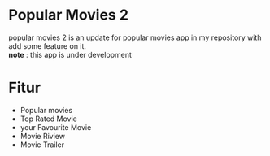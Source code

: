 # Popular Movies 2
popular movies 2 is an update for popular movies app in my repository with add some feature on it.
<br />
**note** : this app is under development
# Fitur
* Popular movies
* Top Rated Movie
* your Favourite Movie
* Movie Riview
* Movie Trailer
